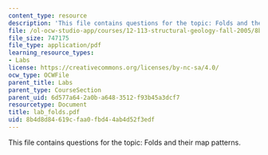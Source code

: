 ```yaml
---
content_type: resource
description: 'This file contains questions for the topic: Folds and their map patterns.'
file: /ol-ocw-studio-app/courses/12-113-structural-geology-fall-2005/8b4d8d84619cfaa0fbd44ab4d52f3edf_lab_folds.pdf
file_size: 747175
file_type: application/pdf
learning_resource_types:
- Labs
license: https://creativecommons.org/licenses/by-nc-sa/4.0/
ocw_type: OCWFile
parent_title: Labs
parent_type: CourseSection
parent_uid: 6d577a64-2a0b-a648-3512-f93b45a3dcf7
resourcetype: Document
title: lab_folds.pdf
uid: 8b4d8d84-619c-faa0-fbd4-4ab4d52f3edf
---
```

This file contains questions for the topic: Folds and their map patterns.